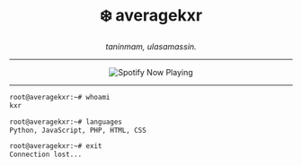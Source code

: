 <h1 align="center">❄️ averagekxr</h1>

<p align="center">
  <i> taninmam, ulasamassin. </i>
</p>

---

<p align="center">
  <img src="https://spotify-github-profile.kittinanx.com/api/view?uid=31hnazkrua7zm4txgwbq7umcxyfy&cover_image=true&theme=novatorem&show_offline=false&background_color=121212&interchange=false" alt="Spotify Now Playing">
</p>

---

```bash
root@averagekxr:~# whoami
kxr

root@averagekxr:~# languages
Python, JavaScript, PHP, HTML, CSS

root@averagekxr:~# exit
Connection lost...
